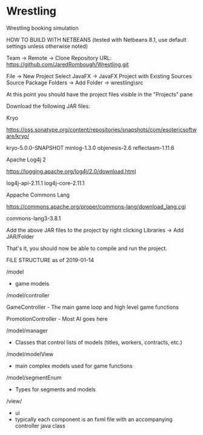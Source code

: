 # Wrestling
Wrestling booking simulation




HOW TO BUILD WITH NETBEANS
(tested with Netbeans 8.1, use default settings unless otherwise noted)

Team -> Remote -> Clone
Repository URL: https://github.com/JaredRombough/Wrestling.git

File -> New Project
Select JavaFX -> JavaFX Project with Existing Sources
Source Package Folders -> Add Folder -> wrestling\src

At this point you should have the project files visible in the "Projects" pane

Download the following JAR files:

Kryo

https://oss.sonatype.org/content/repositories/snapshots/com/esotericsoftware/kryo/

kryo-5.0.0-SNAPSHOT
minlog-1.3.0
objenesis-2.6
reflectasm-1.11.6

Apache Log4j 2

https://logging.apache.org/log4j/2.0/download.html

log4j-api-2.11.1
log4j-core-2.11.1

Appache Commons Lang

https://commons.apache.org/proper/commons-lang/download_lang.cgi

commons-lang3-3.8.1

Add the above JAR files to the project by right clicking Libraries -> Add JAR/Folder

That's it, you should now be able to compile and run the project.




FILE STRUCTURE
as of 2019-01-14

/model
- game models

/model/controller

GameController - The main game loop and high level game functions

PromotionController - Most AI goes here

/model/manager
- Classes that control lists of models (titles, workers, contracts, etc.)

/model/modelView
- main complex models used for game functions

/model/segmentEnum
- Types for segments and models

/view/
- ui
- typically each component is an fxml file with an accompanying controller java class
